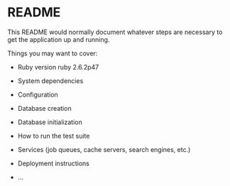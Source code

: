 # README

This README would normally document whatever steps are necessary to get the
application up and running.

Things you may want to cover:

* Ruby version
    ruby 2.6.2p47

* System dependencies

* Configuration

* Database creation

* Database initialization

* How to run the test suite

* Services (job queues, cache servers, search engines, etc.)

* Deployment instructions

* ...
